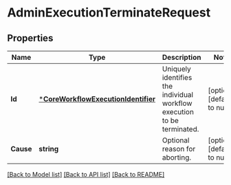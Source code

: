 # AdminExecutionTerminateRequest

## Properties
Name | Type | Description | Notes
------------ | ------------- | ------------- | -------------
**Id** | [***CoreWorkflowExecutionIdentifier**](coreWorkflowExecutionIdentifier.md) | Uniquely identifies the individual workflow execution to be terminated. | [optional] [default to null]
**Cause** | **string** | Optional reason for aborting. | [optional] [default to null]

[[Back to Model list]](../README.md#documentation-for-models) [[Back to API list]](../README.md#documentation-for-api-endpoints) [[Back to README]](../README.md)


